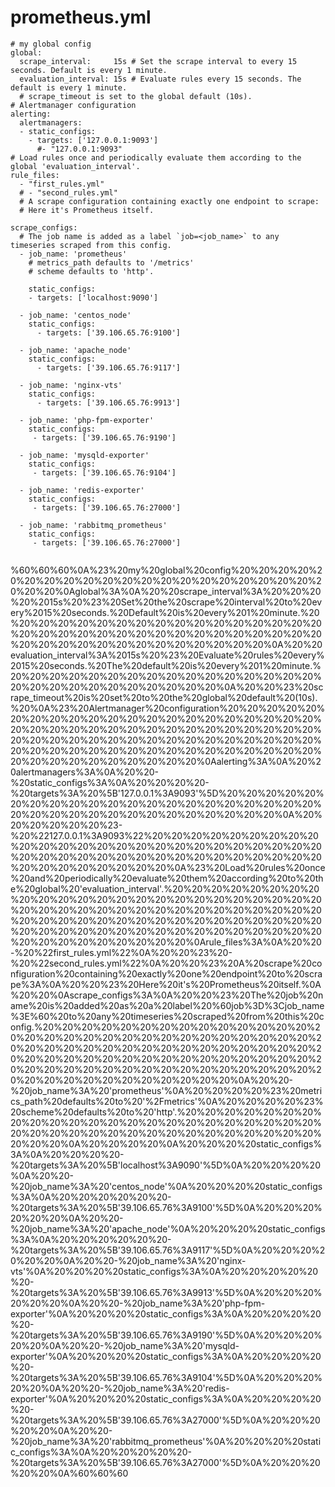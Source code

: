 # prometheus.yml

```
# my global config                       
global:
  scrape_interval:     15s # Set the scrape interval to every 15 seconds. Default is every 1 minute.                                              
  evaluation_interval: 15s # Evaluate rules every 15 seconds. The default is every 1 minute.                           
  # scrape_timeout is set to the global default (10s). 
# Alertmanager configuration                                                                               
alerting:
  alertmanagers:
  - static_configs:
    - targets: ['127.0.0.1:9093']                                   
      #- "127.0.0.1:9093"                                                 
# Load rules once and periodically evaluate them according to the global 'evaluation_interval'.                                                                                 
rule_files:
  - "first_rules.yml"
  # - "second_rules.yml"
  # A scrape configuration containing exactly one endpoint to scrape:
  # Here it's Prometheus itself.
  
scrape_configs:
  # The job name is added as a label `job=<job_name>` to any timeseries scraped from this config.                                                                                          
  - job_name: 'prometheus'
    # metrics_path defaults to '/metrics'
    # scheme defaults to 'http'.                                          
    
    static_configs:
    - targets: ['localhost:9090']
    
  - job_name: 'centos_node'
    static_configs:
      - targets: ['39.106.65.76:9100']
      
  - job_name: 'apache_node'
    static_configs:
      - targets: ['39.106.65.76:9117']
      
  - job_name: 'nginx-vts'
    static_configs:
      - targets: ['39.106.65.76:9913']
      
  - job_name: 'php-fpm-exporter'
    static_configs:
     - targets: ['39.106.65.76:9190']
     
  - job_name: 'mysqld-exporter'
    static_configs:
     - targets: ['39.106.65.76:9104']
     
  - job_name: 'redis-exporter'
    static_configs:
     - targets: ['39.106.65.76:27000']
     
  - job_name: 'rabbitmq_prometheus'
    static_configs:
     - targets: ['39.106.65.76:27000']
     
```

%60%60%60%0A%23%20my%20global%20config%20%20%20%20%20%20%20%20%20%20%20%20%20%20%20%20%20%20%20%20%20%20%20%0Aglobal%3A%0A%20%20scrape\_interval%3A%20%20%20%20%2015s%20%23%20Set%20the%20scrape%20interval%20to%20every%2015%20seconds.%20Default%20is%20every%201%20minute.%20%20%20%20%20%20%20%20%20%20%20%20%20%20%20%20%20%20%20%20%20%20%20%20%20%20%20%20%20%20%20%20%20%20%20%20%20%20%20%20%20%20%20%20%20%20%0A%20%20evaluation\_interval%3A%2015s%20%23%20Evaluate%20rules%20every%2015%20seconds.%20The%20default%20is%20every%201%20minute.%20%20%20%20%20%20%20%20%20%20%20%20%20%20%20%20%20%20%20%20%20%20%20%20%20%20%20%0A%20%20%23%20scrape\_timeout%20is%20set%20to%20the%20global%20default%20\(10s\).%20%0A%23%20Alertmanager%20configuration%20%20%20%20%20%20%20%20%20%20%20%20%20%20%20%20%20%20%20%20%20%20%20%20%20%20%20%20%20%20%20%20%20%20%20%20%20%20%20%20%20%20%20%20%20%20%20%20%20%20%20%20%20%20%20%20%20%20%20%20%20%20%20%20%20%20%20%20%20%20%20%20%20%20%20%20%20%20%20%0Aalerting%3A%0A%20%20alertmanagers%3A%0A%20%20\-%20static\_configs%3A%0A%20%20%20%20\-%20targets%3A%20%5B'127.0.0.1%3A9093'%5D%20%20%20%20%20%20%20%20%20%20%20%20%20%20%20%20%20%20%20%20%20%20%20%20%20%20%20%20%20%20%20%20%20%20%20%0A%20%20%20%20%20%20%23\-%20%22127.0.0.1%3A9093%22%20%20%20%20%20%20%20%20%20%20%20%20%20%20%20%20%20%20%20%20%20%20%20%20%20%20%20%20%20%20%20%20%20%20%20%20%20%20%20%20%20%20%20%20%20%20%20%20%20%0A%23%20Load%20rules%20once%20and%20periodically%20evaluate%20them%20according%20to%20the%20global%20'evaluation\_interval'.%20%20%20%20%20%20%20%20%20%20%20%20%20%20%20%20%20%20%20%20%20%20%20%20%20%20%20%20%20%20%20%20%20%20%20%20%20%20%20%20%20%20%20%20%20%20%20%20%20%20%20%20%20%20%20%20%20%20%20%20%20%20%20%20%20%20%20%20%20%20%20%20%20%20%20%20%20%20%20%20%20%0Arule\_files%3A%0A%20%20\-%20%22first\_rules.yml%22%0A%20%20%23%20\-%20%22second\_rules.yml%22%0A%20%20%23%20A%20scrape%20configuration%20containing%20exactly%20one%20endpoint%20to%20scrape%3A%0A%20%20%23%20Here%20it's%20Prometheus%20itself.%0A%20%20%0Ascrape\_configs%3A%0A%20%20%23%20The%20job%20name%20is%20added%20as%20a%20label%20%60job%3D%3Cjob\_name%3E%60%20to%20any%20timeseries%20scraped%20from%20this%20config.%20%20%20%20%20%20%20%20%20%20%20%20%20%20%20%20%20%20%20%20%20%20%20%20%20%20%20%20%20%20%20%20%20%20%20%20%20%20%20%20%20%20%20%20%20%20%20%20%20%20%20%20%20%20%20%20%20%20%20%20%20%20%20%20%20%20%20%20%20%20%20%20%20%20%20%20%20%20%20%20%20%20%20%20%20%20%20%20%20%20%0A%20%20\-%20job\_name%3A%20'prometheus'%0A%20%20%20%20%23%20metrics\_path%20defaults%20to%20'%2Fmetrics'%0A%20%20%20%20%23%20scheme%20defaults%20to%20'http'.%20%20%20%20%20%20%20%20%20%20%20%20%20%20%20%20%20%20%20%20%20%20%20%20%20%20%20%20%20%20%20%20%20%20%20%20%20%20%20%20%20%20%0A%20%20%20%20%0A%20%20%20%20static\_configs%3A%0A%20%20%20%20\-%20targets%3A%20%5B'localhost%3A9090'%5D%0A%20%20%20%20%0A%20%20\-%20job\_name%3A%20'centos\_node'%0A%20%20%20%20static\_configs%3A%0A%20%20%20%20%20%20\-%20targets%3A%20%5B'39.106.65.76%3A9100'%5D%0A%20%20%20%20%20%20%0A%20%20\-%20job\_name%3A%20'apache\_node'%0A%20%20%20%20static\_configs%3A%0A%20%20%20%20%20%20\-%20targets%3A%20%5B'39.106.65.76%3A9117'%5D%0A%20%20%20%20%20%20%0A%20%20\-%20job\_name%3A%20'nginx\-vts'%0A%20%20%20%20static\_configs%3A%0A%20%20%20%20%20%20\-%20targets%3A%20%5B'39.106.65.76%3A9913'%5D%0A%20%20%20%20%20%20%0A%20%20\-%20job\_name%3A%20'php\-fpm\-exporter'%0A%20%20%20%20static\_configs%3A%0A%20%20%20%20%20\-%20targets%3A%20%5B'39.106.65.76%3A9190'%5D%0A%20%20%20%20%20%0A%20%20\-%20job\_name%3A%20'mysqld\-exporter'%0A%20%20%20%20static\_configs%3A%0A%20%20%20%20%20\-%20targets%3A%20%5B'39.106.65.76%3A9104'%5D%0A%20%20%20%20%20%0A%20%20\-%20job\_name%3A%20'redis\-exporter'%0A%20%20%20%20static\_configs%3A%0A%20%20%20%20%20\-%20targets%3A%20%5B'39.106.65.76%3A27000'%5D%0A%20%20%20%20%20%0A%20%20\-%20job\_name%3A%20'rabbitmq\_prometheus'%0A%20%20%20%20static\_configs%3A%0A%20%20%20%20%20\-%20targets%3A%20%5B'39.106.65.76%3A27000'%5D%0A%20%20%20%20%20%0A%60%60%60
